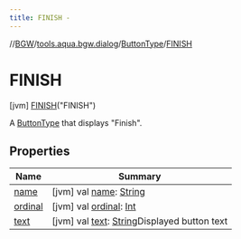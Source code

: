 ```yaml
---
title: FINISH -
---
```

//[BGW](../../../../index.md)/[tools.aqua.bgw.dialog](../../index.md)/[ButtonType](../index.md)/[FINISH](index.md)



# FINISH  
 [jvm] [FINISH](index.md)("FINISH")  


A [ButtonType](../index.md) that displays "Finish".

   


## Properties  
  
|  Name |  Summary | 
|---|---|
| <a name="tools.aqua.bgw.dialog/ButtonType.FINISH/name/#/PointingToDeclaration/"></a>[name](name.md)| <a name="tools.aqua.bgw.dialog/ButtonType.FINISH/name/#/PointingToDeclaration/"></a> [jvm] val [name](name.md): [String](https://kotlinlang.org/api/latest/jvm/stdlib/kotlin/-string/index.html)   <br>|
| <a name="tools.aqua.bgw.dialog/ButtonType.FINISH/ordinal/#/PointingToDeclaration/"></a>[ordinal](ordinal.md)| <a name="tools.aqua.bgw.dialog/ButtonType.FINISH/ordinal/#/PointingToDeclaration/"></a> [jvm] val [ordinal](ordinal.md): [Int](https://kotlinlang.org/api/latest/jvm/stdlib/kotlin/-int/index.html)   <br>|
| <a name="tools.aqua.bgw.dialog/ButtonType.FINISH/text/#/PointingToDeclaration/"></a>[text](text.md)| <a name="tools.aqua.bgw.dialog/ButtonType.FINISH/text/#/PointingToDeclaration/"></a> [jvm] val [text](text.md): [String](https://kotlinlang.org/api/latest/jvm/stdlib/kotlin/-string/index.html)Displayed button text   <br>|

